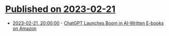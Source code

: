 # [Published on 2023-02-21](index.md)

* [2023-02-21, 20:00:00](https://news.slashdot.org/story/23/02/21/1849224/chatgpt-launches-boom-in-ai-written-e-books-on-amazon?utm_source=rss1.0mainlinkanon&utm_medium=feed) - [ChatGPT Launches Boom in AI-Written E-books on Amazon](https://news.slashdot.org/story/23/02/21/1849224/chatgpt-launches-boom-in-ai-written-e-books-on-amazon?utm_source=rss1.0mainlinkanon&utm_medium=feed)
